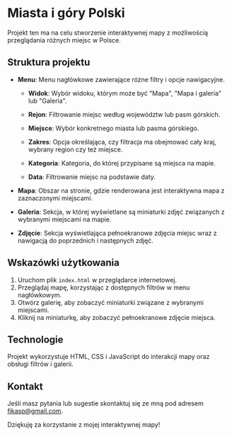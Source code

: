 # Miasta i góry Polski

Projekt ten ma na celu stworzenie interaktywnej mapy z możliwością przeglądania różnych miejsc w Polsce. 

## Struktura projektu

- **Menu**: Menu nagłówkowe zawierające różne filtry i opcje nawigacyjne.

  - **Widok**: Wybór widoku, którym może być "Mapa", "Mapa i galeria" lub "Galeria".
  
  - **Rejon**: Filtrowanie miejsc według województw lub pasm górskich.
  
  - **Miejsce**: Wybór konkretnego miasta lub pasma górskiego.
  
  - **Zakres**: Opcja określająca, czy filtracja ma obejmować cały kraj, wybrany region czy też miejsce.
  
  - **Kategoria**: Kategoria, do której przypisane są miejsca na mapie.
  
  - **Data**: Filtrowanie miejsc na podstawie daty.

- **Mapa**: Obszar na stronie, gdzie renderowana jest interaktywna mapa z zaznaczonymi miejscami.

- **Galeria**: Sekcja, w której wyświetlane są miniaturki zdjęć związanych z wybranymi miejscami na mapie.

- **Zdjęcie**: Sekcja wyświetlająca pełnoekranowe zdjęcia miejsc wraz z nawigacją do poprzednich i następnych zdjęć.


## Wskazówki użytkowania

1. Uruchom plik `index.html` w przeglądarce internetowej.
2. Przeglądaj mapę, korzystając z dostępnych filtrów w menu nagłówkowym.
3. Otwórz galerię, aby zobaczyć miniaturki związane z wybranymi miejscami.
4. Kliknij na miniaturkę, aby zobaczyć pełnoekranowe zdjęcie miejsca.

## Technologie

Projekt wykorzystuje HTML, CSS i JavaScript do interakcji mapy oraz obsługi filtrów i galerii.

## Kontakt

Jeśli masz pytania lub sugestie skontaktuj się ze mną pod adresem [fikasp@gmail.com](mailto:fikasp@gmail.com).

Dziękuję za korzystanie z mojej interaktywnej mapy!
